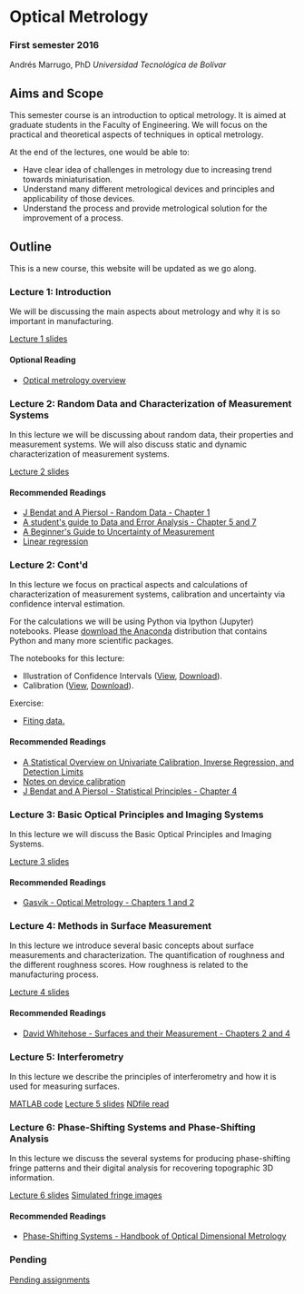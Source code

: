# Optical Metrology

### First semester 2016

Andrés Marrugo, PhD
*Universidad Tecnológica de Bolívar*

##  Aims and Scope

This semester course is an introduction to optical metrology. It is aimed at graduate students in the Faculty of Engineering. We will focus on the practical and theoretical aspects of techniques in optical metrology.

At the end of the lectures, one would be able to:

- Have clear idea of challenges in metrology due to increasing trend towards miniaturisation.
- Understand many different metrological devices and principles and applicability of those devices.
- Understand the process and provide metrological solution for the improvement of a process.

## Outline

This is a new course, this website will be updated as we go along.

### Lecture 1: Introduction

We will be discussing the main aspects about metrology and why it is so important in manufacturing. 

[Lecture 1 slides](lectures/Lecture_01.pdf)

#### Optional Reading

- [Optical metrology overview](pdfs/01-optical-metrology-overview.pdf)

### Lecture 2: Random Data and Characterization of Measurement Systems

In this lecture we will be discussing about random data, their properties and measurement systems. We will also discuss static and dynamic characterization of measurement systems.

[Lecture 2 slides](lectures/Lecture_02.pdf)

#### Recommended Readings

- [J Bendat and A Piersol - Random Data - Chapter 1](pdfs/02-Bendat-Piersol-chapter-01.pdf)
- [A student's guide to Data and Error Analysis - Chapter 5 and 7](pdfs/guide-to-data-and-error-analysis.pdf)
- [A Beginner's Guide to Uncertainty of Measurement](pdfs/mgpg11.pdf)
- [Linear regression](https://en.wikipedia.org/wiki/Regression_analysis#Linear_regression "Regression analysis - Wikipedia, the free encyclopedia")

### Lecture 2: Cont'd

In this lecture we focus on practical aspects and calculations of characterization of measurement systems, calibration and uncertainty via confidence interval estimation.

For the calculations we will be using Python via Ipython (Jupyter) notebooks. Please [download the Anaconda](https://www.continuum.io/downloads) distribution that contains Python and many more scientific packages.

The notebooks for this lecture:

- Illustration of Confidence Intervals ([View](http://nbviewer.jupyter.org/github/agmarrugo/optical-metrology/blob/gh-pages/notebooks/confidence-intervals.ipynb), [Download](https://github.com/agmarrugo/optical-metrology/tree/gh-pages)).
- Calibration ([View](http://nbviewer.jupyter.org/github/agmarrugo/optical-metrology/blob/gh-pages/notebooks/calibracion.ipynb), [Download](https://github.com/agmarrugo/optical-metrology/tree/gh-pages)).

Exercise:

- [Fiting data.](http://nbviewer.jupyter.org/github/agmarrugo/optical-metrology/blob/gh-pages/notebooks/fitting.ipynb)

#### Recommended Readings

- [A Statistical Overview on Univariate Calibration, Inverse Regression, and Detection Limits](pdfs/Mass_Spectrom._Rev._Lavagnini_2006.pdf)
- [Notes on device calibration](pdfs/03-NoteDeviceCalibration.pdf)
- [J Bendat and A Piersol - Statistical Principles  - Chapter 4](pdfs/04-Bendat-Piersol-chapter-04.pdf)

### Lecture 3: Basic Optical Principles and Imaging Systems

In this lecture we will discuss the Basic Optical Principles and Imaging Systems.

[Lecture 3 slides](lectures/Lecture_03.pdf)

#### Recommended Readings

- [Gasvik - Optical Metrology - Chapters 1 and 2](pdfs/gasvik-01-02.pdf)

### Lecture 4: Methods in Surface Measurement

In this lecture we introduce several basic concepts about surface measurements and characterization. The quantification of roughness and the different roughness scores. How roughness is related to the manufacturing process.

[Lecture 4 slides](lectures/Lecture_04.pdf)

#### Recommended Readings

- [David Whitehose - Surfaces and their Measurement - Chapters 2 and 4](pdfs/whitehouse-surfaces-and-their-measurement-(2002).pdf)

### Lecture 5: Interferometry

In this lecture we describe the principles of interferometry and how it is used for measuring surfaces.

[MATLAB code](mcode.zip)
[Lecture 5 slides](lectures/Lecture_05.pdf)
[NDfile read](nd2file.m)

### Lecture 6: Phase-Shifting Systems and Phase-Shifting Analysis

In this lecture we discuss the several systems for producing phase-shifting fringe patterns and their digital analysis for recovering topographic 3D information.

[Lecture 6 slides](lectures/Lecture_06.pdf)
[Simulated fringe images](Simul_Franjas_Dec.zip)

#### Recommended Readings

- [Phase-Shifting Systems - Handbook of Optical Dimensional Metrology](pdfs/phase-shifting-systems-kevin-g-harding-handbook-of-optical-dimensional-metrology.pdf)

### Pending

[Pending assignments](lectures/Pending.pdf)
